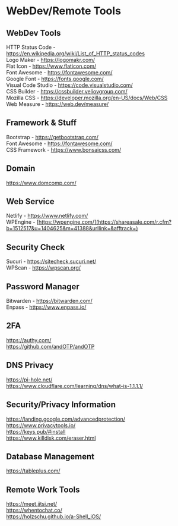 # WebDev/Remote Tools 

## WebDev Tools 
HTTP Status Code - https://en.wikipedia.org/wiki/List_of_HTTP_status_codes  
Logo Maker - https://logomakr.com/  
Flat Icon - https://www.flaticon.com/  
Font Awesome - https://fontawesome.com/  
Google Font - https://fonts.google.com/  
Visual Code Studio - https://code.visualstudio.com/  
CSS Builder - https://cssbuilder.veliovgroup.com/  
Mozilla CSS - https://developer.mozilla.org/en-US/docs/Web/CSS  
Web Measure - https://web.dev/measure/  

## Framework & Stuff
Bootstrap - https://getbootstrap.com/  
Font Awesome - https://fontawesome.com/  
CSS Framework - https://www.bonsaicss.com/  

## Domain 
https://www.domcomp.com/  

## Web Service  
Netlify - https://www.netlify.com/  
WPEngine - [https://wpengine.com/](https://shareasale.com/r.cfm?b=1512517&u=1404625&m=41388&urllink=&afftrack=)  

## Security Check  
Sucuri - https://sitecheck.sucuri.net/  
WPScan - https://wpscan.org/

## Password Manager
Bitwarden - https://bitwarden.com/  
Enpass - https://www.enpass.io/  
  

## 2FA  
https://authy.com/  
https://github.com/andOTP/andOTP  

## DNS Privacy 
https://pi-hole.net/  
https://www.cloudflare.com/learning/dns/what-is-1.1.1.1/  

## Security/Privacy Information  
https://landing.google.com/advancedprotection/  
https://www.privacytools.io/  
https://keys.pub/#install  
https://www.killdisk.com/eraser.html  


## Database Management  
https://tableplus.com/  

## Remote Work Tools
https://meet.jitsi.net/  
https://whentochat.co/  
https://holzschu.github.io/a-Shell_iOS/  
